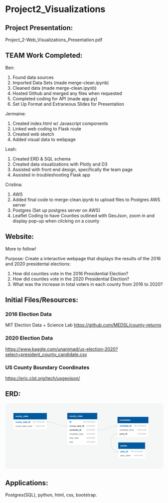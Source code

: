 # Project2_Visualizations

## Project Presentation:

Project_2-Web_Visualizations_Presentation.pdf

## TEAM Work Completed:
Ben:	
 1. Found data sources
 2. Imported Data Sets (made merge-clean.ipynb)
 3. Cleaned data (made merge-clean.ipynb)
 4. Hosted Github and merged any files when requested
 5. Completed coding for API (made app.py)
 6. Set Up Format and Extraneous Slides for Presentation 
 
Jermaine: 
 1. Created index.html w/ Javascript components
 2. Linked web coding to Flask route
 3. Created web sketch
 4. Added visual data to webpage

Leah:  
 1. Created ERD & SQL schema
 2. Created data visualizations with Plotly and D3
 3. Assisted with front end design, specifically the team page
 4. Assisted in troubleshooting Flask app
	
Cristina: 
 1. AWS 
 2. Added final code to merge-clean.ipynb to upload files to Postgres AWS server
 3. Postgres (Set up postgres server on AWS)
 4. Leaflet Coding to have Counties outlined with GeoJson, zoom in and display pop-up when clicking on a county


## Website:
More to follow!

Purpose: Create a interactive webpage that displays the results of the 2016 and 2020 presidental elections:
 1. How did counties vote in the 2016 Presidential Election?
 2. How did counties vote in the 2020 Presidential Election?
 3. What was the increase in total voters in each county from 2016 to 2020? 
 
## Initial Files/Resources:
 
### 2016 Election Data
MIT Election Data + Science Lab
https://github.com/MEDSL/county-returns

### 2020 Election Data
https://www.kaggle.com/unanimad/us-election-2020?select=president_county_candidate.csv

### US County Boundary Coordinates
https://eric.clst.org/tech/usgeojson/

 
 ## ERD:
 
 ![image of ERD](https://github.com/Storkopolus/Project2_Visualizations/blob/main/images/ERD.PNG)
 
 ## Applications:
 Postgres(SQL), python, html, css, bootstrap.
